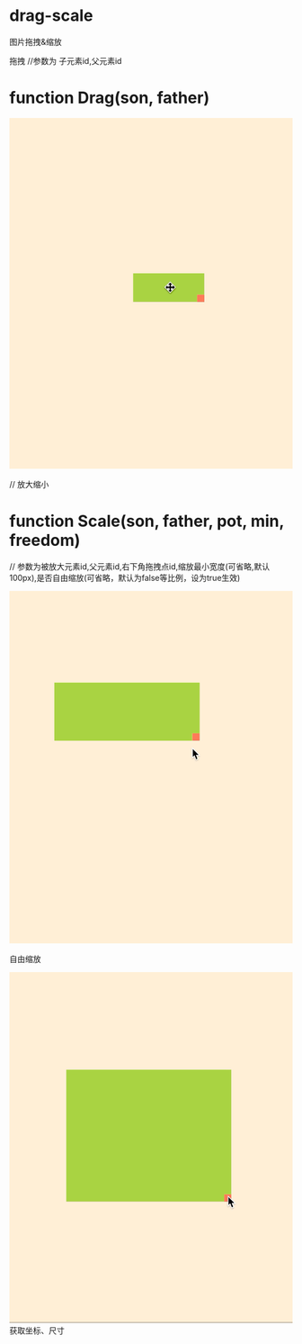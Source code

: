 # drag-scale
图片拖拽&amp;缩放

拖拽
//参数为  子元素id,父元素id
# function Drag(son, father)
![image](https://github.com/Guoweijia1993/drag-scale/blob/master/imgs/%E6%8B%96%E6%8B%BD.gif?raw=true)

// 放大缩小
# function Scale(son, father, pot, min, freedom) 
// 参数为被放大元素id,父元素id,右下角拖拽点id,缩放最小宽度(可省略,默认100px),是否自由缩放(可省略，默认为false等比例，设为true生效)

![image](https://github.com/Guoweijia1993/drag-scale/blob/master/imgs/%E7%AD%89%E6%AF%94%E4%BE%8B%E7%BC%A9%E6%94%BE.gif?raw=true)

自由缩放

![image](https://github.com/Guoweijia1993/drag-scale/blob/master/imgs/%E8%87%AA%E7%94%B1%E7%BC%A9%E6%94%BE.gif?raw=true)
获取坐标、尺寸

